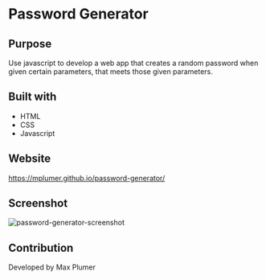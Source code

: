 # Password Generator
## Purpose
Use javascript to develop a web app that creates a random password when given certain parameters, that meets those given parameters.

## Built with
* HTML
* CSS
* Javascript

## Website
https://mplumer.github.io/password-generator/

## Screenshot
![password-generator-screenshot](https://user-images.githubusercontent.com/68719068/90989910-05376800-e56b-11ea-9334-b15f3e9932a5.jpg)


## Contribution
Developed by Max Plumer